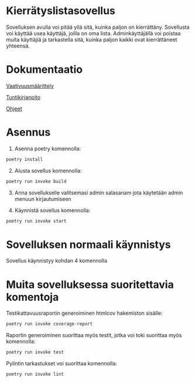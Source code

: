 # Kierrätyslistasovellus

Sovelluksen avulla voi pitää yllä sitä, kuinka paljon on kierrättäny. Sovellusta voi käyttää usea käyttäjä, joilla on oma lista. Adminkäyttäjällä voi poistaa muita käyttäjiä ja tarkastella sitä, kuinka paljon kaikki ovat kierrättäneet yhteensä.

# Dokumentaatio

[Vaativuusmäärittely](https://github.com/JuhahuJ/ot-harjoitustyo/blob/master/dokumentaatio/vaativuusmaarittely.md)

[Tuntikirjanpito](https://github.com/JuhahuJ/ot-harjoitustyo/blob/master/dokumentaatio/tuntikirjanpito.md)

[Ohjeet](https://github.com/JuhahuJ/ot-harjoitustyo/blob/master/dokumentaatio/kayttoohje.md)

# Asennus

1. Asenna poetry komennolla:
```bash
poetry install
```
2. Alusta sovellus komennolla:
```bash
poetry run invoke build
```
3. Anna sovellukselle valitsemasi admin salasanam jota käytetään admin menuun kirjautumiseen

4. Käynnistä sovellus komennolla:
```bash
poetry run invoke start
```
# Sovelluksen normaali käynnistys

Sovellus käynnistyy kohdan 4 komennolla

# Muita sovelluksessa suoritettavia komentoja

Testikattavuusraportin generoiminen htmlcov hakemiston sisälle:
```bash
poetry run invoke coverage-report
```
Raportin generoiminen suorittaa myös testit, jotka voi toki suorittaa myös komennolla:
```bash
poetry run invoke test
```
Pylintin tarkastukset voi suorittaa komennolla:
```bash
poetry run invoke lint
```
